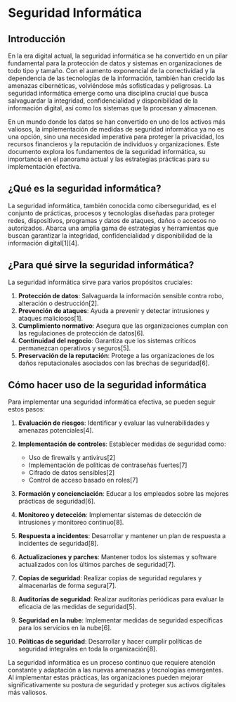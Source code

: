 # Seguridad Informática

## Introducción

En la era digital actual, la seguridad informática se ha convertido en un pilar fundamental para la protección de datos y sistemas en organizaciones de todo tipo y tamaño. Con el aumento exponencial de la conectividad y la dependencia de las tecnologías de la información, también han crecido las amenazas cibernéticas, volviéndose más sofisticadas y peligrosas. La seguridad informática emerge como una disciplina crucial que busca salvaguardar la integridad, confidencialidad y disponibilidad de la información digital, así como los sistemas que la procesan y almacenan.

En un mundo donde los datos se han convertido en uno de los activos más valiosos, la implementación de medidas de seguridad informática ya no es una opción, sino una necesidad imperativa para proteger la privacidad, los recursos financieros y la reputación de individuos y organizaciones. Este documento explora los fundamentos de la seguridad informática, su importancia en el panorama actual y las estrategias prácticas para su implementación efectiva.

## ¿Qué es la seguridad informática?

La seguridad informática, también conocida como ciberseguridad, es el conjunto de prácticas, procesos y tecnologías diseñadas para proteger redes, dispositivos, programas y datos de ataques, daños o accesos no autorizados. Abarca una amplia gama de estrategias y herramientas que buscan garantizar la integridad, confidencialidad y disponibilidad de la información digital[1][4].

## ¿Para qué sirve la seguridad informática?

La seguridad informática sirve para varios propósitos cruciales:

1. **Protección de datos**: Salvaguarda la información sensible contra robo, alteración o destrucción[2].
2. **Prevención de ataques**: Ayuda a prevenir y detectar intrusiones y ataques maliciosos[1].
3. **Cumplimiento normativo**: Asegura que las organizaciones cumplan con las regulaciones de protección de datos[6].
4. **Continuidad del negocio**: Garantiza que los sistemas críticos permanezcan operativos y seguros[5].
5. **Preservación de la reputación**: Protege a las organizaciones de los daños reputacionales asociados con las brechas de seguridad[6].

## Cómo hacer uso de la seguridad informática

Para implementar una seguridad informática efectiva, se pueden seguir estos pasos:

1. **Evaluación de riesgos**: Identificar y evaluar las vulnerabilidades y amenazas potenciales[4].

2. **Implementación de controles**: Establecer medidas de seguridad como:
   - Uso de firewalls y antivirus[2]
   - Implementación de políticas de contraseñas fuertes[7]
   - Cifrado de datos sensibles[2]
   - Control de acceso basado en roles[7]

3. **Formación y concienciación**: Educar a los empleados sobre las mejores prácticas de seguridad[6].

4. **Monitoreo y detección**: Implementar sistemas de detección de intrusiones y monitoreo continuo[8].

5. **Respuesta a incidentes**: Desarrollar y mantener un plan de respuesta a incidentes de seguridad[8].

6. **Actualizaciones y parches**: Mantener todos los sistemas y software actualizados con los últimos parches de seguridad[7].

7. **Copias de seguridad**: Realizar copias de seguridad regulares y almacenarlas de forma segura[7].

8. **Auditorías de seguridad**: Realizar auditorías periódicas para evaluar la eficacia de las medidas de seguridad[5].

9. **Seguridad en la nube**: Implementar medidas de seguridad específicas para los servicios en la nube[6].

10. **Políticas de seguridad**: Desarrollar y hacer cumplir políticas de seguridad integrales en toda la organización[8].

La seguridad informática es un proceso continuo que requiere atención constante y adaptación a las nuevas amenazas y tecnologías emergentes. Al implementar estas prácticas, las organizaciones pueden mejorar significativamente su postura de seguridad y proteger sus activos digitales más valiosos.

